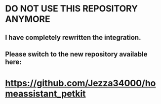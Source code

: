 # DO NOT USE THIS REPOSITORY ANYMORE
## I have completely rewritten the integration. 
## Please switch to the new repository available here:
# https://github.com/Jezza34000/homeassistant_petkit